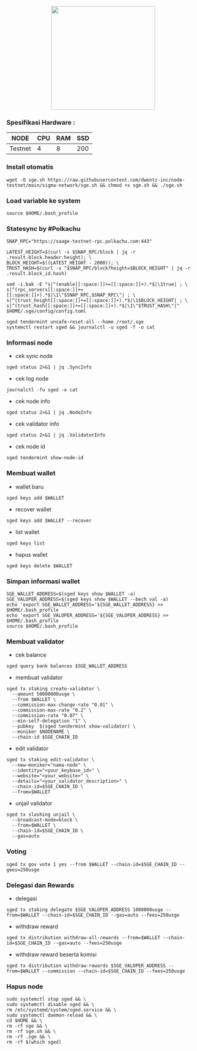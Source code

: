 <p align="center">
  <img width="270" height="auto" src="https://user-images.githubusercontent.com/108969749/202830107-d682de81-0c47-4f80-a4f1-d2d44f7492ea.png">
</p>

### Spesifikasi Hardware :
NODE  | CPU     | RAM      | SSD     |
| ------------- | ------------- | ------------- | -------- |
| Testnet | 4          | 8         | 200  |

### Install otomatis
```
wget -O sge.sh https://raw.githubusercontent.com/dwentz-inc/node-testnet/main/sigma-network/sge.sh && chmod +x sge.sh && ./sge.sh
```
### Load variable ke system
```
source $HOME/.bash_profile
```
### Statesync by #Polkachu
```
SNAP_RPC="https://saage-testnet-rpc.polkachu.com:443"

LATEST_HEIGHT=$(curl -s $SNAP_RPC/block | jq -r .result.block.header.height); \
BLOCK_HEIGHT=$((LATEST_HEIGHT - 2000)); \
TRUST_HASH=$(curl -s "$SNAP_RPC/block?height=$BLOCK_HEIGHT" | jq -r .result.block_id.hash)

sed -i.bak -E "s|^(enable[[:space:]]+=[[:space:]]+).*$|\1true| ; \
s|^(rpc_servers[[:space:]]+=[[:space:]]+).*$|\1\"$SNAP_RPC,$SNAP_RPC\"| ; \
s|^(trust_height[[:space:]]+=[[:space:]]+).*$|\1$BLOCK_HEIGHT| ; \
s|^(trust_hash[[:space:]]+=[[:space:]]+).*$|\1\"$TRUST_HASH\"|" $HOME/.sge/config/config.toml

sged tendermint unsafe-reset-all --home /root/.sge
systemctl restart sged && journalctl -u sged -f -o cat
```

### Informasi node

* cek sync node
```
sged status 2>&1 | jq .SyncInfo
```
* cek log node
```
journalctl -fu sged -o cat
```
* cek node info
```
sged status 2>&1 | jq .NodeInfo
```
* cek validator info
```
sged status 2>&1 | jq .ValidatorInfo
```
* cek node id
```
sged tendermint show-node-id
```
### Membuat wallet
* wallet baru
```
sged keys add $WALLET
```
* recover wallet
```
sged keys add $WALLET --recover
```
* list wallet
```
sged keys list
```
* hapus wallet
```
sged keys delete $WALLET
```
### Simpan informasi wallet
```
SGE_WALLET_ADDRESS=$(sged keys show $WALLET -a)
SGE_VALOPER_ADDRESS=$(sged keys show $WALLET --bech val -a)
echo 'export SGE_WALLET_ADDRESS='${SGE_WALLET_ADDRESS} >> $HOME/.bash_profile
echo 'export SGE_VALOPER_ADDRESS='${SGE_VALOPER_ADDRESS} >> $HOME/.bash_profile
source $HOME/.bash_profile
```

### Membuat validator
* cek balance
```
sged query bank balances $SGE_WALLET_ADDRESS
```
* membuat validator
```
sged tx staking create-validator \
  --amount 50000000usge \
  --from $WALLET \
  --commission-max-change-rate "0.01" \
  --commission-max-rate "0.2" \
  --commission-rate "0.07" \
  --min-self-delegation "1" \
  --pubkey  $(sged tendermint show-validator) \
  --moniker $NODENAME \
  --chain-id $SGE_CHAIN_ID
```
* edit validator
```
sged tx staking edit-validator \
  --new-moniker="nama-node" \
  --identity="<your_keybase_id>" \
  --website="<your_website>" \
  --details="<your_validator_description>" \
  --chain-id=$SGE_CHAIN_ID \
  --from=$WALLET
```
* unjail validator
```
sged tx slashing unjail \
  --broadcast-mode=block \
  --from=$WALLET \
  --chain-id=$SGE_CHAIN_ID \
  --gas=auto
```
### Voting
```
sged tx gov vote 1 yes --from $WALLET --chain-id=$SGE_CHAIN_ID --gees=250usge
```
### Delegasi dan Rewards
* delegasi
```
sged tx staking delegate $SGE_VALOPER_ADDRESS 1000000usge --from=$WALLET --chain-id=$SGE_CHAIN_ID --gas=auto --fees=250usge
```
* withdraw reward
```
sged tx distribution withdraw-all-rewards --from=$WALLET --chain-id=$SGE_CHAIN_ID --gas=auto --fees=250usge
```
* withdraw reward beserta komisi
```
sged tx distribution withdraw-rewards $SGE_VALOPER_ADDRESS --from=$WALLET --commission --chain-id=$SGE_CHAIN_ID --fees=250usge
```

### Hapus node
```
sudo systemctl stop sged && \
sudo systemctl disable sged && \
rm /etc/systemd/system/sged.service && \
sudo systemctl daemon-reload && \
cd $HOME && \
rm -rf sge && \
rm -rf sge.sh && \
rm -rf .sge && \
rm -rf $(which sged)
```
